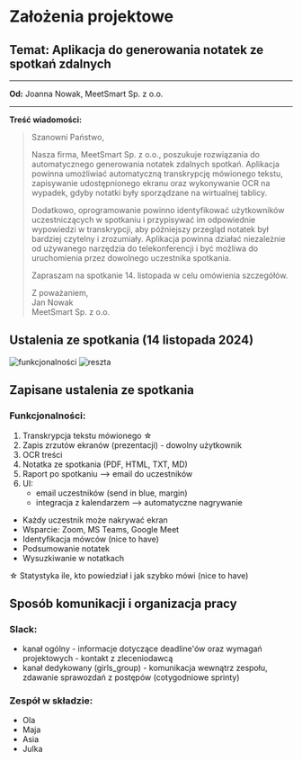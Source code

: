 # Założenia projektowe

## Temat: Aplikacja do generowania notatek ze spotkań zdalnych

---

**Od:** Joanna Nowak, MeetSmart Sp. z o.o.

---

**Treść wiadomości:**

>Szanowni Państwo,
>
>Nasza firma, MeetSmart Sp. z o.o., poszukuje rozwiązania do automatycznego generowania notatek zdalnych spotkań. Aplikacja powinna umożliwiać automatyczną transkrypcję mówionego tekstu, zapisywanie udostępnionego ekranu oraz wykonywanie OCR na wypadek, gdyby notatki były sporządzane na wirtualnej tablicy.
>
>Dodatkowo, oprogramowanie powinno identyfikować użytkowników uczestniczących w spotkaniu i przypisywać im odpowiednie wypowiedzi w transkrypcji, aby późniejszy przegląd notatek był bardziej czytelny i zrozumiały. Aplikacja powinna działać niezależnie od używanego narzędzia do telekonferencji i być możliwa do uruchomienia przez dowolnego uczestnika spotkania.
>
>Zapraszam na spotkanie 14. listopada w celu omówienia szczegółów.
>
>Z poważaniem,  
>Jan Nowak  
>MeetSmart Sp. z o.o.

## Ustalenia ze spotkania (14 listopada 2024)

![funkcjonalności](https://github.com/user-attachments/assets/31715dd1-55f9-4a02-96b7-084c71efc5e3)
![reszta](https://github.com/user-attachments/assets/91ecae5c-ae91-43b6-83e9-1055f5ef928e)

## Zapisane ustalenia ze spotkania 

### Funkcjonalności:
1) Transkrypcja tekstu mówionego ☆
2) Zapis zrzutów ekranów (prezentacji) - dowolny użytkownik
3) OCR treści
4) Notatka ze spotkania (PDF, HTML, TXT, MD)
5) Raport po spotkaniu --> email do uczestników
6) UI:
     - email uczestników (send in blue, margin)
     - integracja z kalendarzem --> automatyczne nagrywanie
  
- Każdy uczestnik może nakrywać ekran
- Wsparcie: Zoom, MS Teams, Google Meet
- Identyfikacja mówców (nice to have)
- Podsumowanie notatek
- Wysuzkiwanie w notatkach
  
☆ Statystyka ile, kto powiedział i jak szybko mówi (nice to have)

## Sposób komunikacji i organizacja pracy

### Slack:
- kanał ogólny - informacje dotyczące deadline'ów oraz wymagań projektowych - kontakt z zleceniodawcą
- kanał dedykowany (girls_group) - komunikacja wewnątrz zespołu, zdawanie sprawozdań z postępów (cotygodniowe sprinty)

### Zespół w składzie:
- Ola
- Maja
- Asia
- Julka
